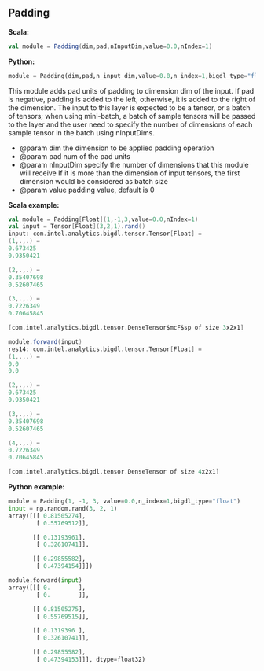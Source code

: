 ## Padding ##

**Scala:**
```scala
val module = Padding(dim,pad,nInputDim,value=0.0,nIndex=1)
```
**Python:**
```python
module = Padding(dim,pad,n_input_dim,value=0.0,n_index=1,bigdl_type="float")
```

This module adds pad units of padding to dimension dim of the input. If pad is negative,
padding is added to the left, otherwise, it is added to the right of the dimension.
The input to this layer is expected to be a tensor, or a batch of tensors;
when using mini-batch, a batch of sample tensors will be passed to the layer and
the user need to specify the number of dimensions of each sample tensor in the
batch using nInputDims.

 * @param dim the dimension to be applied padding operation
 * @param pad num of the pad units
 * @param nInputDim specify the number of dimensions that this module will receive
                  If it is more than the dimension of input tensors, the first dimension
                  would be considered as batch size
 * @param value padding value, default is 0

**Scala example:**
```scala
val module = Padding[Float](1,-1,3,value=0.0,nIndex=1)
val input = Tensor[Float](3,2,1).rand()
input: com.intel.analytics.bigdl.tensor.Tensor[Float] =
(1,.,.) =
0.673425
0.9350421

(2,.,.) =
0.35407698
0.52607465

(3,.,.) =
0.7226349
0.70645845

[com.intel.analytics.bigdl.tensor.DenseTensor$mcF$sp of size 3x2x1]

module.forward(input)
res14: com.intel.analytics.bigdl.tensor.Tensor[Float] =
(1,.,.) =
0.0
0.0

(2,.,.) =
0.673425
0.9350421

(3,.,.) =
0.35407698
0.52607465

(4,.,.) =
0.7226349
0.70645845

[com.intel.analytics.bigdl.tensor.DenseTensor of size 4x2x1]

```

**Python example:**
```python
module = Padding(1, -1, 3, value=0.0,n_index=1,bigdl_type="float")
input = np.random.rand(3, 2, 1)
array([[[ 0.81505274],
        [ 0.55769512]],

       [[ 0.13193961],
        [ 0.32610741]],

       [[ 0.29855582],
        [ 0.47394154]]])

module.forward(input)
array([[[ 0.        ],
        [ 0.        ]],

       [[ 0.81505275],
        [ 0.55769515]],

       [[ 0.1319396 ],
        [ 0.32610741]],

       [[ 0.29855582],
        [ 0.47394153]]], dtype=float32)
```
